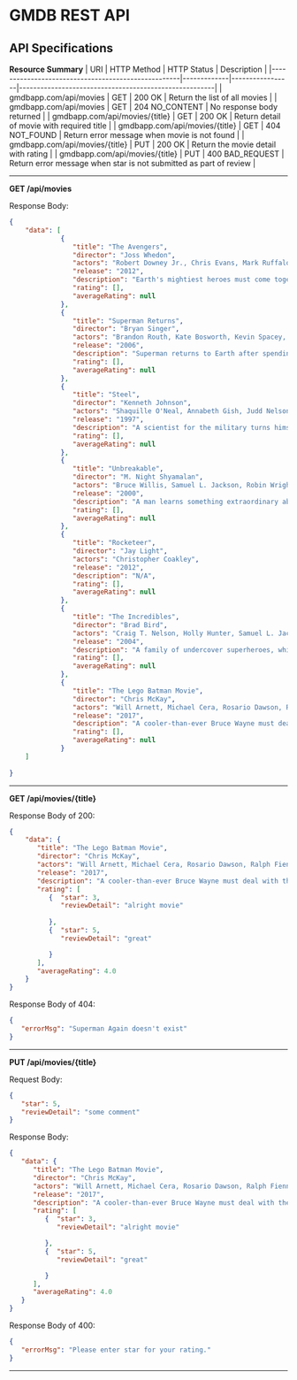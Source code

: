 # GMDB REST API
## API Specifications
**Resource Summary**
| URI                                                | HTTP Method |   HTTP Status   | Description                                           |
|----------------------------------------------------|-------------|-----------------|-------------------------------------------------------|
| gmdbapp.com/api/movies             | GET         |   200 OK		 | Return the list of all movies   |
| gmdbapp.com/api/movies             | GET         |   204 NO_CONTENT		 | No response body returned   |
| gmdbapp.com/api/movies/{title}             | GET         |   200 OK		 | Return detail of movie with required title   |
| gmdbapp.com/api/movies/{title}             | GET         |   404 NOT_FOUND		 | Return error message when movie is not found |
| gmdbapp.com/api/movies/{title}             | PUT         |   200 OK		 | Return the movie detail with rating |
| gmdbapp.com/api/movies/{title}             | PUT         |   400 BAD_REQUEST		 | Return error message when star is not submitted as part of review |


---
**GET /api/movies**

Response Body:
```json
{
	"data": [
             {
                "title": "The Avengers",
                "director": "Joss Whedon",
                "actors": "Robert Downey Jr., Chris Evans, Mark Ruffalo, Chris Hemsworth",
                "release": "2012",
                "description": "Earth's mightiest heroes must come together and learn to fight as a team if they are going to stop the mischievous Loki and his alien army from enslaving humanity.",
                "rating": [],
                "averageRating": null
             },
             {
                "title": "Superman Returns",
                "director": "Bryan Singer",
                "actors": "Brandon Routh, Kate Bosworth, Kevin Spacey, James Marsden",
                "release": "2006",
                "description": "Superman returns to Earth after spending five years in space examining his homeworld Krypton. But he finds things have changed while he was gone, and he must once again prove himself important to the world.",
                "rating": [],
                "averageRating": null
             },
             {
                "title": "Steel",
                "director": "Kenneth Johnson",
                "actors": "Shaquille O'Neal, Annabeth Gish, Judd Nelson, Richard Roundtree",
                "release": "1997",
                "description": "A scientist for the military turns himself into a cartoon-like superhero when a version of one of his own weapons is being used against enemies.",
                "rating": [],
                "averageRating": null
             },
             {
                "title": "Unbreakable",
                "director": "M. Night Shyamalan",
                "actors": "Bruce Willis, Samuel L. Jackson, Robin Wright, Spencer Treat Clark",
                "release": "2000",
                "description": "A man learns something extraordinary about himself after a devastating accident.",
                "rating": [],
                "averageRating": null
             },
             {
                "title": "Rocketeer",
                "director": "Jay Light",
                "actors": "Christopher Coakley",
                "release": "2012",
                "description": "N/A",
                "rating": [],
                "averageRating": null
             },
             {
                "title": "The Incredibles",
                "director": "Brad Bird",
                "actors": "Craig T. Nelson, Holly Hunter, Samuel L. Jackson, Jason Lee",
                "release": "2004",
                "description": "A family of undercover superheroes, while trying to live the quiet suburban life, are forced into action to save the world.",
                "rating": [],
                "averageRating": null
             },
             {
                "title": "The Lego Batman Movie",
                "director": "Chris McKay",
                "actors": "Will Arnett, Michael Cera, Rosario Dawson, Ralph Fiennes",
                "release": "2017",
                "description": "A cooler-than-ever Bruce Wayne must deal with the usual suspects as they plan to rule Gotham City, while discovering that he has accidentally adopted a teenage orphan who wishes to become his sidekick.",
                "rating": [],
                "averageRating": null
             }
    ]
  
}
```

---

**GET /api/movies/{title}**

Response Body of 200:
```json
{
	"data": {
       "title": "The Lego Batman Movie",
       "director": "Chris McKay",
       "actors": "Will Arnett, Michael Cera, Rosario Dawson, Ralph Fiennes",
       "release": "2017",
       "description": "A cooler-than-ever Bruce Wayne must deal with the usual suspects as they plan to rule Gotham City, while discovering that he has accidentally adopted a teenage orphan who wishes to become his sidekick.",
       "rating": [
          {  "star": 3,
             "reviewDetail": "alright movie" 
             
          },
          {  "star": 5,
             "reviewDetail": "great"

          }
       ],
       "averageRating": 4.0
    }
}
```
Response Body of 404:

```json
{
   "errorMsg": "Superman Again doesn't exist"
}
```
---

**PUT /api/movies/{title}**

Request Body:

```json
{
   "star": 5,
   "reviewDetail": "some comment"
}

```


Response Body:
```json
{
   "data": {
      "title": "The Lego Batman Movie",
      "director": "Chris McKay",
      "actors": "Will Arnett, Michael Cera, Rosario Dawson, Ralph Fiennes",
      "release": "2017",
      "description": "A cooler-than-ever Bruce Wayne must deal with the usual suspects as they plan to rule Gotham City, while discovering that he has accidentally adopted a teenage orphan who wishes to become his sidekick.",
      "rating": [
         {  "star": 3,
            "reviewDetail": "alright movie"

         },
         {  "star": 5,
            "reviewDetail": "great"

         }
      ],
      "averageRating": 4.0
   }
}
```

Response Body of 400:

```json
{
   "errorMsg": "Please enter star for your rating."
}
```

---
